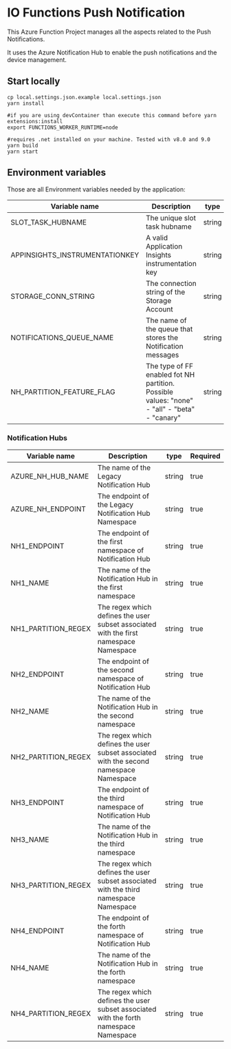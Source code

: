# IO Functions Push Notification

This Azure Function Project manages all the aspects related to the Push Notifications.

It uses the Azure Notification Hub to enable the push notifications and the device management.

## Start locally

```shell
cp local.settings.json.example local.settings.json
yarn install

#if you are using devContainer than execute this command before yarn extensions:install
export FUNCTIONS_WORKER_RUNTIME=node

#requires .net installed on your machine. Tested with v8.0 and 9.0
yarn build
yarn start
```

## Environment variables

Those are all Environment variables needed by the application:

| Variable name                  | Description                                                                                  | type   | Required |
| ------------------------------ | -------------------------------------------------------------------------------------------- | ------ | -------- |
| SLOT_TASK_HUBNAME              | The unique slot task hubname                                                                 | string | true     |
| APPINSIGHTS_INSTRUMENTATIONKEY | A valid Application Insights instrumentation key                                             | string | true     |
| STORAGE_CONN_STRING            | The connection string of the Storage Account                                                 | string | true     |
| NOTIFICATIONS_QUEUE_NAME       | The name of the queue that stores the Notification messages                                  | string | true     |
| NH_PARTITION_FEATURE_FLAG      | The type of FF enabled fot NH partition. Possible values: "none" - "all" - "beta" - "canary" | string | true     |

### Notification Hubs

| Variable name       | Description                                                                            | type   | Required |
| ------------------- | -------------------------------------------------------------------------------------- | ------ | -------- |
| AZURE_NH_HUB_NAME   | The name of the Legacy Notification Hub                                                | string | true     |
| AZURE_NH_ENDPOINT   | The endpoint of the Legacy Notification Hub Namespace                                  | string | true     |
| NH1_ENDPOINT        | The endpoint of the first namespace of Notification Hub                                | string | true     |
| NH1_NAME            | The name of the Notification Hub in the first namespace                                | string | true     |
| NH1_PARTITION_REGEX | The regex which defines the user subset associated with the first namespace Namespace  | string | true     |
| NH2_ENDPOINT        | The endpoint of the second namespace of Notification Hub                               | string | true     |
| NH2_NAME            | The name of the Notification Hub in the second namespace                               | string | true     |
| NH2_PARTITION_REGEX | The regex which defines the user subset associated with the second namespace Namespace | string | true     |
| NH3_ENDPOINT        | The endpoint of the third namespace of Notification Hub                                | string | true     |
| NH3_NAME            | The name of the Notification Hub in the third namespace                                | string | true     |
| NH3_PARTITION_REGEX | The regex which defines the user subset associated with the third namespace Namespace  | string | true     |
| NH4_ENDPOINT        | The endpoint of the forth namespace of Notification Hub                                | string | true     |
| NH4_NAME            | The name of the Notification Hub in the forth namespace                                | string | true     |
| NH4_PARTITION_REGEX | The regex which defines the user subset associated with the forth namespace Namespace  | string | true     |
